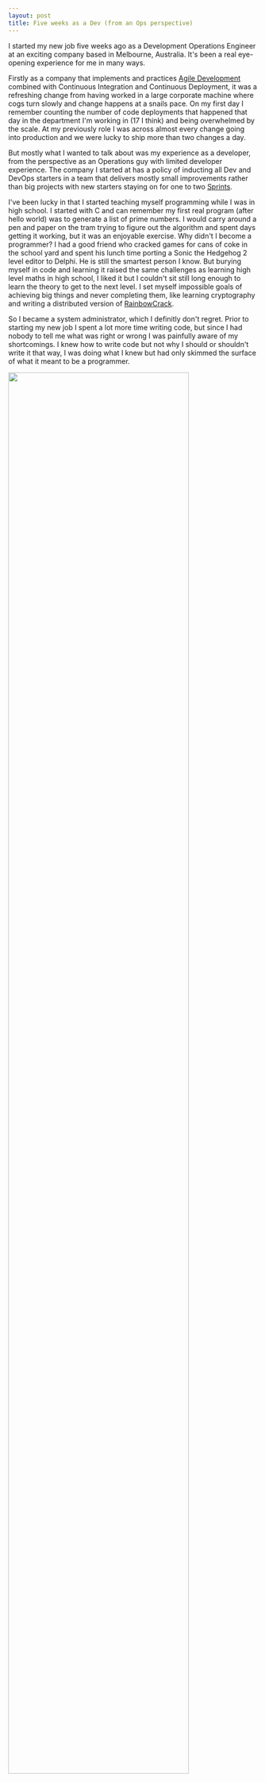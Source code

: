 ```yaml
---
layout: post
title: Five weeks as a Dev (from an Ops perspective)
---
```


I started my new job five weeks ago as a Development Operations Engineer at an exciting company based in Melbourne, Australia. It's been a real eye-opening experience for me in many ways.

Firstly as a company that implements and practices [Agile Development](http://www.allaboutagile.com/what-is-agile-10-key-principles/) combined with Continuous Integration and Continuous Deployment, it was a refreshing change from having worked in a large corporate machine where cogs turn slowly and change happens at a snails pace. On my first day I remember counting the number of code deployments that happened that day in the department I'm working in (17 I think) and being overwhelmed by the scale. At my previously role I was across almost every change going into production and we were lucky to ship more than two changes a day.

But mostly what I wanted to talk about was my experience as a developer, from the perspective as an Operations guy with limited developer experience. The company I started at has a policy of inducting all Dev and DevOps starters in a team that delivers mostly small improvements rather than big projects with new starters staying on for one to two [Sprints](http://scrummethodology.com/scrum-sprint/).

I've been lucky in that I started teaching myself programming while I was in high school. I started with C and can remember my first real program (after hello world) was to generate a list of prime numbers. I would carry around a pen and paper on the tram trying to figure out the algorithm and spent days getting it working, but it was an enjoyable exercise. Why didn't I become a programmer? I had a good friend who cracked games for cans of coke in the school yard and spent his lunch time porting a Sonic the Hedgehog 2 level editor to Delphi. He is still the smartest person I know. But burying myself in code and learning it raised the same challenges as learning high level maths in high school, I liked it but I couldn't sit still long enough to learn the theory to get to the next level. I set myself impossible goals of achieving big things and never completing them, like learning cryptography and writing a distributed version of [RainbowCrack](http://project-rainbowcrack.com/).

So I became a system administrator, which I definitly don't regret. Prior to starting my new job I spent a lot more time writing code, but since I had nobody to tell me what was right or wrong I was painfully aware of my shortcomings. I knew how to write code but not why I should or shouldn't write it that way, I was doing what I knew but had only skimmed the surface of what it meant to be a programmer.

<img src="http://i.imgur.com/ADqthSv.png" style="width: 85%; height: 85%"/>​

I spent my first three days getting my bearings and setting up a development environment on my laptop. Then I started doing a few minor tasks, pairing with a senior developer and everything was falling into place nicely.

By the second week I felt confident, like I knew enough to get by and was actually completing small tasks on my own. But in the third week I had a Pull Request (PR) ripped to shreds by several developers. As I paired with an experienced dev to fix said PR I realised I had not learnt the shortcuts to my IDE (RubyMine) and struggled to complete the simplest tasks. I finished the week feeling dejected and a burdon to my colleagues.

At the beginning of the fourth week as, effectively, a junior developer I was ready to move on. I was hired for my skills with automation and Unix, not programming; this was outside of my comfort zone. Unfortunately I got bogged down in tasks for which our team did not have the skills required. I spent two weeks working on two bigger [Stories](https://www.mountaingoatsoftware.com/agile/user-stories) and barely shipped anything. I've felt like I was bashing my head against a brick wall many times in my short career, but not like this. I was previously able to power through most of my issues with a a little bit of luck and lot of stubborness. When the going got tough enough I could push the issues I had found back to developers to diagnose or fix; ultimately I was mostly responsible for proving that an issue existed or where it existed. Fixing it was a bonus I sometimes was able to achieve, but not a requirement.

But looking back, as we do in a [Sprint Retro](https://www.mountaingoatsoftware.com/agile/scrum/sprint-retrospective), I found my team members had a similar experience. It was a tought two weeks but we all knuckled down and did the best we could. This allowed me to look back at what I had achieved more positively. I hadn't shipped much, but I'd learnt a lot and put in the hard yards that someone else would've had to do if I wasn't there.

It would be a cliche to say I gained a better appreciation for developers, I think I had appreciation for the work they did already. But appreciating the work they do and understanding it are two different things. I'm happy to move on now to more of an Operations role, but I'm really glad I spent the extra two weeks getting to know the ins and outs of the job, to see the highs and the lows. I've also gained some invaluable knowledge of development in general, which will help me in my side projects and day to day work.